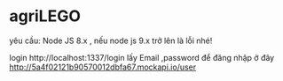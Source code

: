 # agriLEGO
yêu cầu: Node JS 8.x , nếu node js 9.x trở lên là lỗi nhé!

login http://localhost:1337/login
lấy Email ,password để đăng nhập ở đây http://5a4f02121b90570012dbfa67.mockapi.io/user
